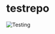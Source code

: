 # testrepo

![Testing](https://github.com/SamuelKos/testrepo/actions/workflows/gh-actions-test.yml/badge.svg)
